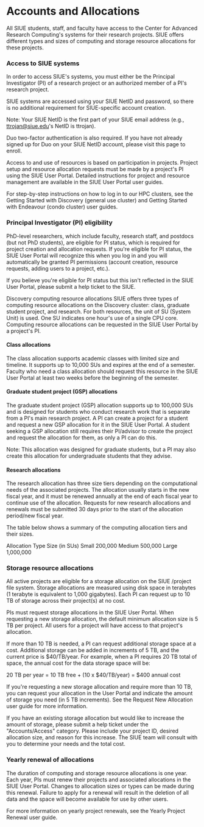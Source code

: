 # Accounts and Allocations

All SIUE students, staff, and faculty have access to the Center for Advanced Research Computing's systems for their research projects. SIUE offers different types and sizes of computing and storage resource allocations for these projects.

### Access to SIUE systems

In order to access SIUE's systems, you must either be the Principal Investigator (PI) of a research project or an authorized member of a PI's research project.

SIUE systems are accessed using your SIUE NetID and password, so there is no additional requirement for SIUE-specific account creation.

Note: Your SIUE NetID is the first part of your SIUE email address (e.g., ttrojan@siue.edu's NetID is ttrojan).

Duo two-factor authentication is also required. If you have not already signed up for Duo on your SIUE NetID account, please visit this page to enroll.

Access to and use of resources is based on participation in projects. Project setup and resource allocation requests must be made by a project's PI using the SIUE User Portal. Detailed instructions for project and resource management are available in the SIUE User Portal user guides.

For step-by-step instructions on how to log in to our HPC clusters, see the Getting Started with Discovery (general use cluster) and Getting Started with Endeavour (condo cluster) user guides.

### Principal Investigator (PI) eligibility

PhD-level researchers, which include faculty, research staff, and postdocs (but not PhD students), are eligible for PI status, which is required for project creation and allocation requests. If you're eligible for PI status, the SIUE User Portal will recognize this when you log in and you will automatically be granted PI permissions (account creation, resource requests, adding users to a project, etc.).

If you believe you're eligible for PI status but this isn't reflected in the SIUE User Portal, please submit a help ticket to the SIUE.

Discovery computing resource allocations
SIUE offers three types of computing resource allocations on the Discovery cluster: class, graduate student project, and research. For both resources, the unit of SU (System Unit) is used. One SU indicates one hour's use of a single CPU core. Computing resource allocations can be requested in the SIUE User Portal by a project's PI.

#### Class allocations

The class allocation supports academic classes with limited size and timeline. It supports up to 10,000 SUs and expires at the end of a semester. Faculty who need a class allocation should request this resource in the SIUE User Portal at least two weeks before the beginning of the semester.

#### Graduate student project (GSP) allocations

The graduate student project (GSP) allocation supports up to 100,000 SUs and is designed for students who conduct research work that is separate from a PI's main research project. A PI can create a project for a student and request a new GSP allocation for it in the SIUE User Portal. A student seeking a GSP allocation still requires their PI/advisor to create the project and request the allocation for them, as only a PI can do this.

Note: This allocation was designed for graduate students, but a PI may also create this allocation for undergraduate students that they advise.

#### Research allocations

The research allocation has three size tiers depending on the computational needs of the associated projects. The allocation usually starts in the new fiscal year, and it must be renewed annually at the end of each fiscal year to continue use of the allocation. Requests for new research allocations and renewals must be submitted 30 days prior to the start of the allocation period/new fiscal year.

The table below shows a summary of the computing allocation tiers and their sizes.

Allocation Type	Size (in SUs)
Small	200,000
Medium	500,000
Large	1,000,000

### Storage resource allocations

All active projects are eligible for a storage allocation on the SIUE /project file system. Storage allocations are measured using disk space in terabytes (1 terabyte is equivalent to 1,000 gigabytes). Each PI can request up to 10 TB of storage across their project(s) at no cost.

PIs must request storage allocations in the SIUE User Portal. When requesting a new storage allocation, the default minimum allocation size is 5 TB per project. All users for a project will have access to that project's allocation.

If more than 10 TB is needed, a PI can request additional storage space at a cost. Additional storage can be added in increments of 5 TB, and the current price is $40/TB/year. For example, when a PI requires 20 TB total of space, the annual cost for the data storage space will be:

20 TB per year = 10 TB free + (10 x $40/TB/year) = $400 annual cost

If you're requesting a new storage allocation and require more than 10 TB, you can request your allocation in the User Portal and indicate the amount of storage you need (in 5 TB increments). See the Request New Allocation user guide for more information.

If you have an existing storage allocation but would like to increase the amount of storage, please submit a help ticket under the "Accounts/Access" category. Please include your project ID, desired allocation size, and reason for this increase. The SIUE team will consult with you to determine your needs and the total cost.

### Yearly renewal of allocations

The duration of computing and storage resource allocations is one year. Each year, PIs must renew their projects and associated allocations in the SIUE User Portal. Changes to allocation sizes or types can be made during this renewal. Failure to apply for a renewal will result in the deletion of all data and the space will become available for use by other users.

For more information on yearly project renewals, see the Yearly Project Renewal user guide.
